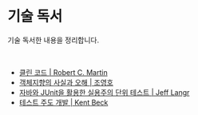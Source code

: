 # 기술 독서

기술 독서한 내용을 정리합니다.

<br>

- [클린 코드 | Robert C. Martin](./clean-code)
- [객체지향의 사실과 오해 | 조영호](./the-essence-of-object-orientation)
- [자바와 JUnit을 활용한 실용주의 단위 테스트 | Jeff Langr](./pragmatic-unit-testing-in-java-with-junit)
- [테스트 주도 개발 | Kent Beck](./test-driven-development)

